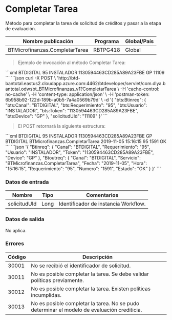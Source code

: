 # Completar Tarea 

Método para completar la tarea de solicitud de créditos y pasar a la etapa de evaluación. 

Nombre publicación | Programa | Global/País 
--------- | ----------- | ----------- 
BTMicrofinanzas.CompletarTarea | RBTPG418 | Global 

> Ejemplo de invocación al método Completar Tarea: 

<code-group> 
<code-block title="XML" active> 
```xml 
<soapenv:Envelope xmlns:soapenv="http://schemas.xmlsoap.org/soap/envelope/" xmlns:bts="http://uy.com.dlya.bantotal/BTSOA/"> 
   <soapenv:Header/> 
   <soapenv:Body> 
      <bts:BTMicrofinanzas.CompletarTarea> 
         <bts:Btinreq> 
            <bts:Canal>BTDIGITAL</bts:Canal> 
            <bts:Requerimiento>95</bts:Requerimiento> 
            <bts:Usuario>INSTALADOR</bts:Usuario> 
            <bts:Token>1130594463CD285A89A23FBE</bts:Token> 
            <bts:Device>GP</bts:Device> 
         </bts:Btinreq> 
         <bts:solicitudUId>11109</bts:solicitudUId> 
      </bts:BTMicrofinanzas.CompletarTarea> 
   </soapenv:Body> 
</soapenv:Envelope> 
``` 
</code-block> 

<code-block title="JSON"> 
```json 
curl -X POST \ 
  'http://btd-bantotal.eastus2.cloudapp.azure.com:4462/btdeveloper/servlet/com.dlya.bantotal.odwsbt_BTMicrofinanzas_v1?CompletarTarea \ 
  -H 'cache-control: no-cache' \ 
  -H 'content-type: application/json' \ 
  -H 'postman-token: 6b958b92-122d-189b-a0b5-7a4a0569b79d' \ 
  -d '{ 
   "bts:Btinreq": { 
      "bts:Canal": "BTDIGITAL", 
      "bts:Requerimiento": "95", 
      "bts:Usuario": "INSTALADOR", 
      "bts:Token": "1130594463CD285A89A23FBE", 
      "bts:Device": "GP" 
   }, 
   "solicitudUId": "11109" 
}' 
``` 
</code-block> 
</code-group> 

> El POST retornará la siguiente estructura: 

<code-group> 
<code-block title="XML" active> 
```xml 
<SOAP-ENV:Envelope xmlns:SOAP-ENV="http://schemas.xmlsoap.org/soap/envelope/" xmlns:xsd="http://www.w3.org/2001/XMLSchema" xmlns:SOAP-ENC="http://schemas.xmlsoap.org/soap/encoding/" xmlns:xsi="http://www.w3.org/2001/XMLSchema-instance"> 
   <SOAP-ENV:Body> 
      <BTMicrofinanzas.CompletarTareaResponse xmlns="http://uy.com.dlya.bantotal/BTSOA/"> 
         <Btinreq> 
            <Canal>BTDIGITAL</Canal> 
            <Requerimiento>95</Requerimiento> 
            <Usuario>INSTALADOR</Usuario> 
            <Token>1130594463CD285A89A23FBE</Token> 
            <Device>GP</Device> 
         </Btinreq> 
         <Erroresnegocio></Erroresnegocio> 
         <Btoutreq> 
            <Canal>BTDIGITAL</Canal> 
            <Servicio>BTMicrofinanzas.CompletarTarea</Servicio> 
            <Fecha>2019-11-05</Fecha> 
            <Hora>15:16:15</Hora> 
            <Requerimiento>95</Requerimiento> 
            <Numero>1591</Numero> 
            <Estado>OK</Estado> 
         </Btoutreq> 
      </BTMicrofinanzas.CompletarTareaResponse> 
   </SOAP-ENV:Body> 
</SOAP-ENV:Envelope> 
``` 
</code-block> 

<code-block title="JSON"> 
```json 
'{ 
   "Btinreq": { 
      "Canal": "BTDIGITAL", 
      "Requerimiento": "95", 
      "Usuario": "INSTALADOR", 
      "Token": "1130594463CD285A89A23FBE", 
      "Device": "GP" 
   }, 
   "Btoutreq": { 
      "Canal": "BTDIGITAL", 
      "Servicio": "BTMicrofinanzas.CompletarTarea", 
      "Fecha": "2019-11-05", 
      "Hora": "15:16:15", 
      "Requerimiento": "95", 
      "Numero": "1591", 
      "Estado": "OK" 
   } 
}' 
``` 
</code-block> 
</code-group> 

### Datos de entrada 

Nombre | Tipo | Comentarios 
--------- | ----------- | ----------- 
solicitudUId | Long | Identificador de instancia Workflow. 

### Datos de salida 

No aplica. 

### Errores 

Código | Descripción 
--------- | ----------- 
30001 | No se recibió el identificador de solicitud. 
30011 | No es posible completar la tarea. Se debe validar políticas previamente. 
30012 | No es posible completar la tarea. Existen políticas incumplidas. 
30013 | No es posible completar la tarea. No se pudo determinar el modelo de evaluación crediticia. 

 
